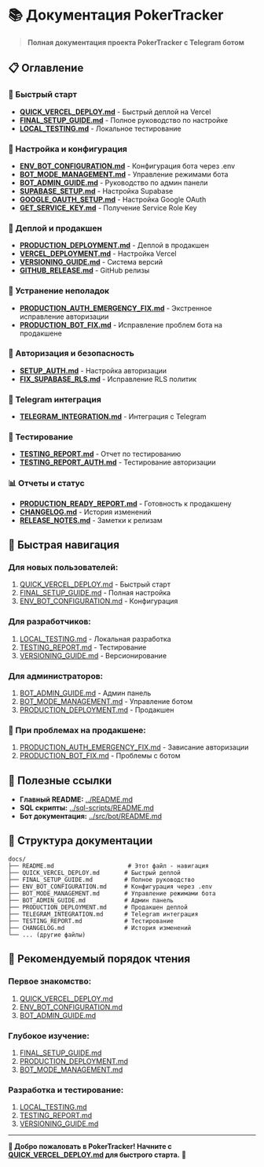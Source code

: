 # 📚 Документация PokerTracker

> **Полная документация проекта PokerTracker с Telegram ботом**

## 📋 Оглавление

### 🚀 Быстрый старт
- [**QUICK_VERCEL_DEPLOY.md**](./QUICK_VERCEL_DEPLOY.md) - Быстрый деплой на Vercel
- [**FINAL_SETUP_GUIDE.md**](./FINAL_SETUP_GUIDE.md) - Полное руководство по настройке
- [**LOCAL_TESTING.md**](./LOCAL_TESTING.md) - Локальное тестирование

### 🔧 Настройка и конфигурация
- [**ENV_BOT_CONFIGURATION.md**](./ENV_BOT_CONFIGURATION.md) - Конфигурация бота через .env
- [**BOT_MODE_MANAGEMENT.md**](./BOT_MODE_MANAGEMENT.md) - Управление режимами бота
- [**BOT_ADMIN_GUIDE.md**](./BOT_ADMIN_GUIDE.md) - Руководство по админ панели
- [**SUPABASE_SETUP.md**](./SUPABASE_SETUP.md) - Настройка Supabase
- [**GOOGLE_OAUTH_SETUP.md**](./GOOGLE_OAUTH_SETUP.md) - Настройка Google OAuth
- [**GET_SERVICE_KEY.md**](./GET_SERVICE_KEY.md) - Получение Service Role Key

### 🚀 Деплой и продакшен
- [**PRODUCTION_DEPLOYMENT.md**](./PRODUCTION_DEPLOYMENT.md) - Деплой в продакшен
- [**VERCEL_DEPLOYMENT.md**](./VERCEL_DEPLOYMENT.md) - Настройка Vercel
- [**VERSIONING_GUIDE.md**](./VERSIONING_GUIDE.md) - Система версий
- [**GITHUB_RELEASE.md**](./GITHUB_RELEASE.md) - GitHub релизы

### 🚨 Устранение неполадок
- [**PRODUCTION_AUTH_EMERGENCY_FIX.md**](./PRODUCTION_AUTH_EMERGENCY_FIX.md) - Экстренное исправление авторизации
- [**PRODUCTION_BOT_FIX.md**](./PRODUCTION_BOT_FIX.md) - Исправление проблем бота на продакшене

### 🔐 Авторизация и безопасность
- [**SETUP_AUTH.md**](./SETUP_AUTH.md) - Настройка авторизации
- [**FIX_SUPABASE_RLS.md**](./FIX_SUPABASE_RLS.md) - Исправление RLS политик

### 🤖 Telegram интеграция
- [**TELEGRAM_INTEGRATION.md**](./TELEGRAM_INTEGRATION.md) - Интеграция с Telegram

### 🧪 Тестирование
- [**TESTING_REPORT.md**](./TESTING_REPORT.md) - Отчет по тестированию
- [**TESTING_REPORT_AUTH.md**](./TESTING_REPORT_AUTH.md) - Тестирование авторизации

### 📊 Отчеты и статус
- [**PRODUCTION_READY_REPORT.md**](./PRODUCTION_READY_REPORT.md) - Готовность к продакшену
- [**CHANGELOG.md**](./CHANGELOG.md) - История изменений
- [**RELEASE_NOTES.md**](./RELEASE_NOTES.md) - Заметки к релизам

## 🎯 Быстрая навигация

### **Для новых пользователей:**
1. [QUICK_VERCEL_DEPLOY.md](./QUICK_VERCEL_DEPLOY.md) - Быстрый старт
2. [FINAL_SETUP_GUIDE.md](./FINAL_SETUP_GUIDE.md) - Полная настройка
3. [ENV_BOT_CONFIGURATION.md](./ENV_BOT_CONFIGURATION.md) - Конфигурация

### **Для разработчиков:**
1. [LOCAL_TESTING.md](./LOCAL_TESTING.md) - Локальная разработка
2. [TESTING_REPORT.md](./TESTING_REPORT.md) - Тестирование
3. [VERSIONING_GUIDE.md](./VERSIONING_GUIDE.md) - Версионирование

### **Для администраторов:**
1. [BOT_ADMIN_GUIDE.md](./BOT_ADMIN_GUIDE.md) - Админ панель
2. [BOT_MODE_MANAGEMENT.md](./BOT_MODE_MANAGEMENT.md) - Управление ботом
3. [PRODUCTION_DEPLOYMENT.md](./PRODUCTION_DEPLOYMENT.md) - Продакшен

### **🚨 При проблемах на продакшене:**
1. [PRODUCTION_AUTH_EMERGENCY_FIX.md](./PRODUCTION_AUTH_EMERGENCY_FIX.md) - Зависание авторизации
2. [PRODUCTION_BOT_FIX.md](./PRODUCTION_BOT_FIX.md) - Проблемы с ботом

## 🔗 Полезные ссылки

- **Главный README:** [../README.md](../README.md)
- **SQL скрипты:** [../sql-scripts/README.md](../sql-scripts/README.md)
- **Бот документация:** [../src/bot/README.md](../src/bot/README.md)

## 📝 Структура документации

```
docs/
├── README.md                     # Этот файл - навигация
├── QUICK_VERCEL_DEPLOY.md       # Быстрый деплой
├── FINAL_SETUP_GUIDE.md         # Полное руководство
├── ENV_BOT_CONFIGURATION.md     # Конфигурация через .env
├── BOT_MODE_MANAGEMENT.md       # Управление режимами бота
├── BOT_ADMIN_GUIDE.md           # Админ панель
├── PRODUCTION_DEPLOYMENT.md     # Продакшен деплой
├── TELEGRAM_INTEGRATION.md      # Telegram интеграция
├── TESTING_REPORT.md            # Тестирование
├── CHANGELOG.md                 # История изменений
└── ... (другие файлы)
```

## 🎯 Рекомендуемый порядок чтения

### **Первое знакомство:**
1. [QUICK_VERCEL_DEPLOY.md](./QUICK_VERCEL_DEPLOY.md)
2. [ENV_BOT_CONFIGURATION.md](./ENV_BOT_CONFIGURATION.md)
3. [BOT_ADMIN_GUIDE.md](./BOT_ADMIN_GUIDE.md)

### **Глубокое изучение:**
1. [FINAL_SETUP_GUIDE.md](./FINAL_SETUP_GUIDE.md)
2. [PRODUCTION_DEPLOYMENT.md](./PRODUCTION_DEPLOYMENT.md)
3. [BOT_MODE_MANAGEMENT.md](./BOT_MODE_MANAGEMENT.md)

### **Разработка и тестирование:**
1. [LOCAL_TESTING.md](./LOCAL_TESTING.md)
2. [TESTING_REPORT.md](./TESTING_REPORT.md)
3. [VERSIONING_GUIDE.md](./VERSIONING_GUIDE.md)

---

**🚀 Добро пожаловать в PokerTracker! Начните с [QUICK_VERCEL_DEPLOY.md](./QUICK_VERCEL_DEPLOY.md) для быстрого старта.** 🎰
